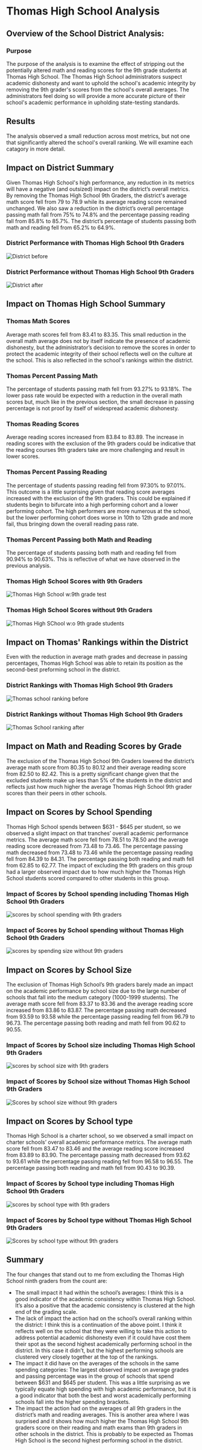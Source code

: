 # Thomas High School Analysis
## Overview of the School District Analysis: 
### Purpose
The purpose of the analysis is to examine the effect of stripping out the potentially altered math and reading scores for the 9th grade students at Thomas High School. The Thomas High School administrators suspect academic dishonesty and want to uphold the school's academic integrity by removing the 9th grader's scores from the school's overall averages. The administrators feel doing so will provide a more accurate picture of their school's academic performance in upholding state-testing standards. 

## Results
The analysis observed a small reduction across most metrics, but not one that significantly altered the school's overall ranking. We will examine each catagory in more detail. 
## Impact on District Summary
Given Thomas High School's high performance, any reduction in its metrics will have a negative (and outsized) impact on the district’s overall metrics. By removing the Thomas High School 9th Graders, the district's average math score fell from 79 to 78.9 while its average reading score remained unchanged. We also saw a reduction in the district’s overall percentage passing math fall from 75% to 74.8% and the percentage passing reading fall from 85.8% to 85.7%. The district’s percentage of students passing both math and reading fell from 65.2% to 64.9%.

### District Performance with Thomas High School 9th Graders
![District before](https://user-images.githubusercontent.com/100163289/162114905-13570d59-42f4-45d4-8261-24a1718a8556.png)

### District Performance without Thomas High School 9th Graders
![District after](https://user-images.githubusercontent.com/100163289/162114934-a6c4fe2f-07db-474a-9780-31886fb9a85e.png)

## Impact on Thomas High School Summary
### Thomas Math Scores
Average math scores fell from 83.41 to 83.35. This small reduction in the overall math average does not by itself indicate the presence of academic dishonesty, but the administrator’s decision to remove the scores in order to protect the academic integrity of their school reflects well on the culture at the school. This is also reflected in the school's rankings within the district.
### Thomas Percent Passing Math 
The percentage of students passing math fell from 93.27% to 93.18%. The lower pass rate would be expected with a reduction in the overall math scores but, much like in the previous section, the small decrease in passing percentage is not proof by itself of widespread academic dishonesty. 
### Thomas Reading Scores
Average reading scores increased from 83.84 to 83.89. The increase in reading scores with the exclusion of the 9th graders could be indicative that the reading courses 9th graders take are more challenging and result in lower scores.
### Thomas Percent Passing Reading
The percentage of students passing reading fell from 97.30% to 97.01%. This outcome is a little surprising given that reading score averages increased with the exclusion of the 9th graders. This could be explained if students begin to bifurcate into a high performing cohort and a lower performing cohort. The high performers are more numerous at the school, but the lower performing cohort does worse in 10th to 12th grade and more fail, thus bringing down the overall reading pass rate.
### Thomas Percent Passing both Math and Reading
The percentage of students passing both math and reading fell from 90.94% to 90.63%. This is reflective of what we have observed in the previous analysis.

### Thomas High School Scores with 9th Graders
![Thomas High School w:9th grade test](https://user-images.githubusercontent.com/100163289/162111844-476b0344-f6d3-4b90-90be-1af38664ce76.png)

### Thomas High School Scores without 9th Graders
![Thomas High SChool w:o 9th grade students](https://user-images.githubusercontent.com/100163289/162111559-a8e43f2c-f341-4ffe-8da3-5f10dacfee2f.png)

## Impact on Thomas' Rankings within the District
Even with the reduction in average math grades and decrease in passing percentages, Thomas High School was able to retain its position as the second-best preforming school in the district.
### District Rankings with Thomas High School 9th Graders
![Thomas school ranking before ](https://user-images.githubusercontent.com/100163289/162117760-461e29bc-9025-4a50-800b-5443a3af1b1c.png)
### District Rankings without Thomas High School 9th Graders
![Thomas School ranking after](https://user-images.githubusercontent.com/100163289/162117775-c434fbc3-3ccc-4ad1-96fb-13a1379bf44c.png)

## Impact on Math and Reading Scores by Grade
The exclusion of the Thomas High School 9th Graders lowered the district’s average math score from 80.35 to 80.12 and their average reading score from 82.50 to 82.42. This is a pretty significant change given that the excluded students make up less than 5% of the students in the district and reflects just how much higher the average Thomas High School 9th grader scores than their peers in other schools.

## Impact on Scores by School Spending
Thomas High School spends between $631 - $645 per student, so we observed a slight impact on that tranches’ overall academic performance metrics.  The average math score fell from 78.51 to 78.50 and the average reading score decreased from 73.48 to 73.46. The percentage passing  math decreased from 73.48 to 73.46 while the percentage passing reading fell from 84.39 to 84.31. The percentage passing both reading and math fell from 62.85 to 62.77. The impact of excluding the 9th graders on this group had a larger observed impact due to how much higher the Thomas High School students scored compared to other students in this group.
### Impact of Scores by School spending including Thomas High School 9th Graders
![scores by school spending with 9th graders](https://user-images.githubusercontent.com/100163289/162329167-1d9c32bd-3329-407a-8cd7-bd2d2ac556a8.png)
### Impact of Scores by School spending without Thomas High School 9th Graders
![scores by spending size without 9th graders](https://user-images.githubusercontent.com/100163289/162329196-60c5d74f-0740-4f30-bcca-6de0e25c0aae.png)

## Impact on Scores by School Size
The exclusion of Thomas High School’s 9th graders barely made an impact on the academic performance by school size due to the large number of schools that fall into the medium category (1000-1999 students). The average math score fell from 83.37 to 83.36 and the average reading score increased from 83.86 to 83.87. The percentage passing  math decreased from 93.59 to 93.58 while the percentage passing reading fell from 96.79 to 96.73. The percentage passing both reading and math fell from 90.62 to 90.55. 
### Impact of Scores by School size including Thomas High School 9th Graders
![scores by school size with 9th graders](https://user-images.githubusercontent.com/100163289/162327933-0d602483-e9af-4a1f-8f8e-5a6e58a9339e.png)
### Impact of Scores by School size without Thomas High School 9th Graders
![Scores by school size without 9th graders](https://user-images.githubusercontent.com/100163289/162327968-5d37b351-f468-4666-b96c-c267171a4cf8.png)

## Impact on Scores by School type
Thomas High School is a charter school, so we observed a small impact on charter schools’ overall academic performance metrics.  The average math score fell from 83.47 to 83.46 and the average reading score increased from 83.89 to 83.90. The percentage passing  math decreased from 93.62 to 93.61 while the percentage passing reading fell from 96.58 to 96.55. The percentage passing both reading and math fell from 90.43 to 90.39.
### Impact of Scores by School type including Thomas High School 9th Graders
![scores by school type with 9th graders](https://user-images.githubusercontent.com/100163289/162328439-c666fc5f-a14b-4479-8cd7-9d214424d240.png)
### Impact of Scores by School type without Thomas High School 9th Graders
![Scores by school type without 9th graders](https://user-images.githubusercontent.com/100163289/162328525-91db95a4-4bf7-4a50-8d07-be038235f103.png)

## Summary
The four changes that stand out to me from excluding the Thomas High School ninth graders from the count are: 
-	The small impact it had within the school’s averages: I think this is a good indicator of the academic consistency within Thomas High School. It’s also a positive that the academic consistency is clustered at the high end of the grading scale. 
-	The lack of impact the action had on the school’s overall ranking within the district: I think this is a continuation of the above point. I think it reflects well on the school that they were willing to take this action to address potential academic dishonesty even if it could have cost them their spot as the second highest academically performing school in the district. In this case it didn’t, but the highest performing schools are clustered very closely together at the top of the rankings. 
-	The impact it did have on the averages of the schools in the same spending categories: The largest observed impact on average grades and passing percentage was in the group of schools that spend between $631 and $645 per student. This was a little surprising as we typically equate high spending with high academic performance, but it is a good indicator that both the best and worst academically performing schools fall into the higher spending brackets. 
-	 The impact the action had on the averages of all 9th graders in the district’s math and reading averages. This is another area where I was surprised and it shows how much higher the Thomas High School 9th graders score on their reading and math exams than 9th graders in other schools in the district. This is probably to be expected as Thomas High School is the second highest performing school in the district. 




